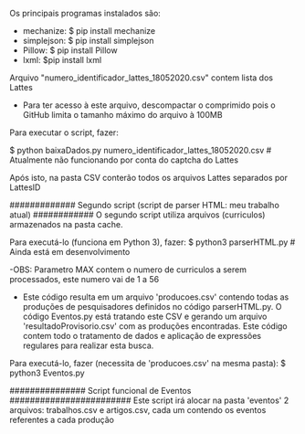Os principais programas instalados são:
 - mechanize: $ pip install mechanize
 - simplejson: $ pip install simplejson
 - Pillow: $ pip install Pillow
 - lxml: $pip install lxml

 Arquivo "numero_identificador_lattes_18052020.csv" contem lista dos Lattes
 - Para ter acesso à este arquivo, descompactar o comprimido pois o GitHub limita o tamanho máximo do arquivo à 100MB

 Para executar o script, fazer:

 $ python baixaDados.py numero_identificador_lattes_18052020.csv    # Atualmente não funcionando por conta do captcha do Lattes

 Após isto, na pasta CSV conterão todos os arquivos Lattes separados por LattesID
 
 
 ############# Segundo script (script de parser HTML: meu trabalho atual) ############
O segundo script utiliza arquivos (curriculos) armazenados na pasta cache.
  
Para executá-lo (funciona em Python 3), fazer:
$ python3 parserHTML.py # Ainda está em desenvolvimento

-OBS: Parametro MAX contem o numero de curriculos a serem processados, este numero vai de 1 a 56

- Este código resulta em um arquivo 'producoes.csv' contendo todas as produções de pesquisadores
definidos no código parserHTML.py. O código Eventos.py está tratando este CSV e gerando um arquivo
'resultadoProvisorio.csv' com as produções encontradas. Este código contem todo o tratamento de dados
e aplicação de expressões regulares para realizar esta busca.

Para executá-lo, fazer (necessita de 'producoes.csv' na mesma pasta):
$ python3 Eventos.py 

############### Script funcional de Eventos ########################
Este script irá alocar na pasta 'eventos' 2 arquivos: trabalhos.csv e artigos.csv, cada um contendo os eventos referentes a cada produção 
